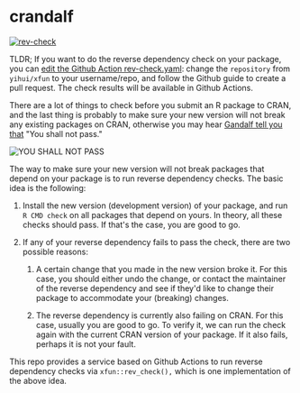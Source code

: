 # crandalf

[![rev-check](https://github.com/yihui/crandalf/workflows/rev-check/badge.svg)](https://github.com/yihui/crandalf/actions)

TLDR; If you want to do the reverse dependency check on your package, you can
[edit the Github Action
rev-check.yaml](https://github.com/yihui/crandalf/edit/master/.github/workflows/rev-check.yaml):
change the `repository` from `yihui/xfun` to your username/repo, and follow the
Github guide to create a pull request. The check results will be available in
Github Actions.

There are a lot of things to check before you submit an R package to CRAN, and
the last thing is probably to make sure your new version will not break any
existing packages on CRAN, otherwise you may hear [Gandalf tell you
that](http://youtu.be/V4UfAL9f74I) "You shall not pass."

![YOU SHALL NOT PASS](https://i.imgur.com/3mdv0k9.jpg)

The way to make sure your new version will not break packages that depend on
your package is to run reverse dependency checks. The basic idea is the
following:

1.  Install the new version (development version) of your package, and run
    `R CMD check` on all packages that depend on yours. In theory, all these
    checks should pass. If that's the case, you are good to go.

2.  If any of your reverse dependency fails to pass the check, there are two
    possible reasons:

    1.  A certain change that you made in the new version broke it. For this
        case, you should either undo the change, or contact the maintainer of
        the reverse dependency and see if they'd like to change their package to
        accommodate your (breaking) changes.

    2.  The reverse dependency is currently also failing on CRAN. For this case,
        usually you are good to go. To verify it, we can run the check again
        with the current CRAN version of your package. If it also fails, perhaps
        it is not your fault.

This repo provides a service based on Github Actions to run reverse dependency
checks via `xfun::rev_check(),` which is one implementation of the above idea.

